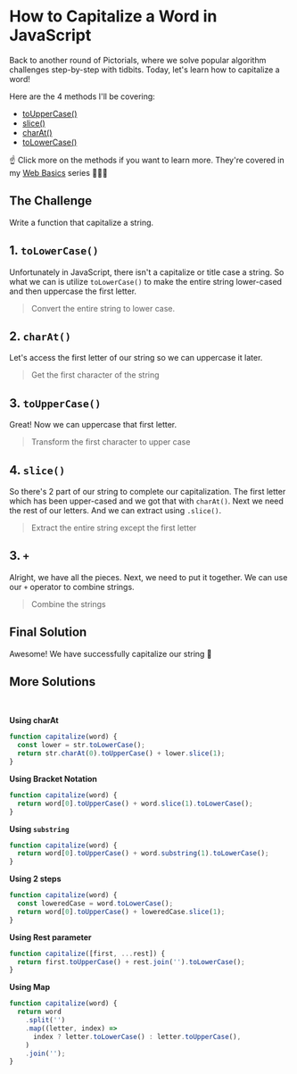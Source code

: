 # How to Capitalize a Word in JavaScript

Back to another round of Pictorials, where we solve popular algorithm challenges step-by-step with tidbits. Today, let's learn how to capitalize a word!

Here are the 4 methods I'll be covering:

- [toUpperCase()](/basics/string-touppercase)
- [slice()](/basics/string-slice)
- [charAt()](/basics/string-charat)
- [toLowerCase()](/basics/string-tolowercase)

☝️ Click more on the methods if you want to learn more. They're covered in my [Web Basics](/basics/) series 👩🏻‍🏫

<ArticleImage />

## The Challenge

Write a function that capitalize a string.

<ArticleImage name="1" />

## 1. `toLowerCase()`

Unfortunately in JavaScript, there isn't a capitalize or title case a string. So what we can is utilize `toLowerCase()` to make the entire string lower-cased and then uppercase the first letter.

> Convert the entire string to lower case.

<ArticleImage name="2" />

## 2. `charAt()`

Let's access the first letter of our string so we can uppercase it later.

> Get the first character of the string

<ArticleImage name="3" />

## 3. `toUpperCase()`

Great! Now we can uppercase that first letter.

> Transform the first character to upper case

<ArticleImage name="4" />

## 4. `slice()`

So there's 2 part of our string to complete our capitalization. The first letter which has been upper-cased and we got that with `charAt()`. Next we need the rest of our letters. And we can extract using `.slice()`.

> Extract the entire string except the first letter

<ArticleImage name="5" />

## 3. `+`

Alright, we have all the pieces. Next, we need to put it together. We can use our `+` operator to combine strings.

> Combine the strings

<ArticleImage name="6" />

## Final Solution

Awesome! We have successfully capitalize our string 🥳

<!-- TODO: uncomment once re-uploaded -->
<ArticleImage name="7" />

## More Solutions

<br>

**Using charAt**

```javascript
function capitalize(word) {
  const lower = str.toLowerCase();
  return str.charAt(0).toUpperCase() + lower.slice(1);
}
```

**Using Bracket Notation**

```javascript
function capitalize(word) {
  return word[0].toUpperCase() + word.slice(1).toLowerCase();
}
```

**Using `substring`**

```javascript
function capitalize(word) {
  return word[0].toUpperCase() + word.substring(1).toLowerCase();
}
```

**Using 2 steps**

```javascript
function capitalize(word) {
  const loweredCase = word.toLowerCase();
  return word[0].toUpperCase() + loweredCase.slice(1);
}
```

**Using Rest parameter**

```javascript
function capitalize([first, ...rest]) {
  return first.toUpperCase() + rest.join('').toLowerCase();
}
```

**Using Map**

```javascript
function capitalize(word) {
  return word
    .split('')
    .map((letter, index) =>
      index ? letter.toLowerCase() : letter.toUpperCase(),
    )
    .join('');
}
```

<ArticleFootnote />
